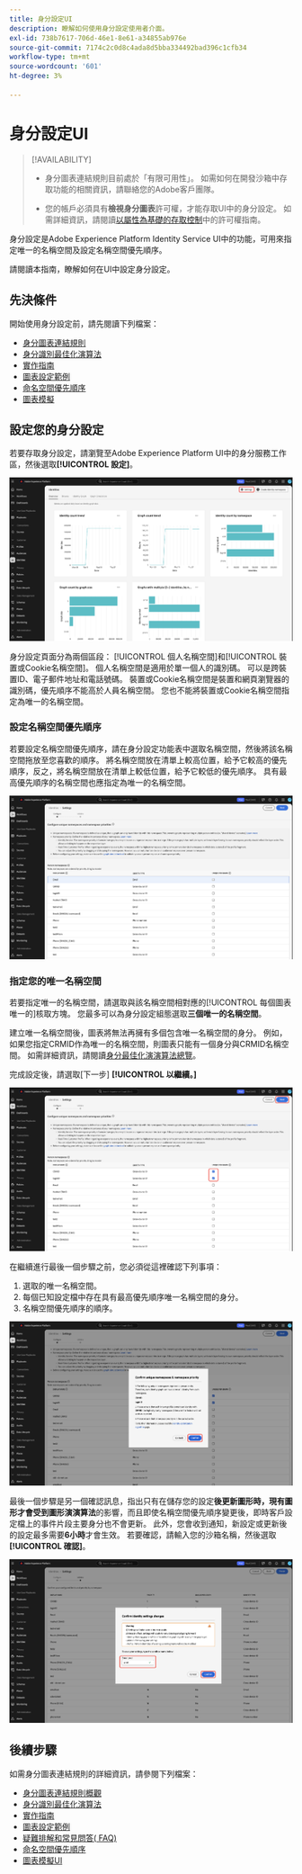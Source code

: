 ```yaml
---
title: 身分設定UI
description: 瞭解如何使用身分設定使用者介面。
exl-id: 738b7617-706d-46e1-8e61-a34855ab976e
source-git-commit: 7174c2c0d8c4ada8d5bba334492bad396c1cfb34
workflow-type: tm+mt
source-wordcount: '601'
ht-degree: 3%

---
```


# 身分設定UI

>[!AVAILABILITY]
>
>* 身分圖表連結規則目前處於「有限可用性」。 如需如何在開發沙箱中存取功能的相關資訊，請聯絡您的Adobe客戶團隊。
>
>* 您的帳戶必須具有&#x200B;**檢視身分圖表**&#x200B;許可權，才能存取UI中的身分設定。 如需詳細資訊，請閱讀[以屬性為基礎的存取控制](../../access-control/abac/ui/permissions.md)中的許可權指南。

身分設定是Adobe Experience Platform Identity Service UI中的功能，可用來指定唯一的名稱空間及設定名稱空間優先順序。

請閱讀本指南，瞭解如何在UI中設定身分設定。

## 先決條件

開始使用身分設定前，請先閱讀下列檔案：

* [身分圖表連結規則](./overview.md)
* [身分識別最佳化演算法](./identity-optimization-algorithm.md)
* [實作指南](./implementation-guide.md)
* [圖表設定範例](./example-configurations.md)
* [命名空間優先順序](./namespace-priority.md)
* [圖表模擬](./graph-simulation.md)

## 設定您的身分設定

若要存取身分設定，請瀏覽至Adobe Experience Platform UI中的身分服務工作區，然後選取&#x200B;**[!UICONTROL 設定]**。

![已選取[設定]按鈕的身分儀表板介面。](../images/rules/dashboard.png)

身分設定頁面分為兩個區段： [!UICONTROL 個人名稱空間]和[!UICONTROL 裝置或Cookie名稱空間]。 個人名稱空間是適用於單一個人的識別碼。 可以是跨裝置ID、電子郵件地址和電話號碼。 裝置或Cookie名稱空間是裝置和網頁瀏覽器的識別碼，優先順序不能高於人員名稱空間。 您也不能將裝置或Cookie名稱空間指定為唯一的名稱空間。

### 設定名稱空間優先順序

若要設定名稱空間優先順序，請在身分設定功能表中選取名稱空間，然後將該名稱空間拖放至您喜歡的順序。 將名稱空間放在清單上較高位置，給予它較高的優先順序，反之，將名稱空間放在清單上較低位置，給予它較低的優先順序。 具有最高優先順序的名稱空間也應指定為唯一的名稱空間。

![識別設定工作區中反白了人員名稱空間。](../images/rules/namespace-priority.png)

### 指定您的唯一名稱空間

若要指定唯一的名稱空間，請選取與該名稱空間相對應的[!UICONTROL 每個圖表唯一的]核取方塊。 您最多可以為身分設定組態選取&#x200B;**三個唯一的名稱空間**。

建立唯一名稱空間後，圖表將無法再擁有多個包含唯一名稱空間的身分。 例如，如果您指定CRMID作為唯一的名稱空間，則圖表只能有一個身分與CRMID名稱空間。 如需詳細資訊，請閱讀[身分最佳化演演算法總覽](./identity-optimization-algorithm.md#unique-namespace)。

完成設定後，請選取[下一步] **[!UICONTROL 以繼續。]**

![選取並定義為唯一的兩個名稱空間。](../images/rules/unique-namespace.png)

在繼續進行最後一個步驟之前，您必須從這裡確認下列事項：

1. 選取的唯一名稱空間。
2. 每個已知設定檔中存在具有最高優先順序唯一名稱空間的身分。
3. 名稱空間優先順序的順序。

![已選取「確認」按鈕的確認視窗。](../images/rules/confirmation.png)

最後一個步驟是另一個確認訊息，指出只有在儲存您的設定&#x200B;**後更新圖形時，現有圖形才會受到圖形演演算法**&#x200B;的影響，而且即使名稱空間優先順序變更後，即時客戶設定檔上的事件片段主要身分也不會更新。 此外，您會收到通知，新設定或更新後的設定最多需要&#x200B;**6小時**&#x200B;才會生效。 若要確認，請輸入您的沙箱名稱，然後選取&#x200B;**[!UICONTROL 確認]**。

![確認視窗會顯示有關處理設定前延遲6小時的警告。](../images/rules/complete.png)

## 後續步驟

如需身分圖表連結規則的詳細資訊，請參閱下列檔案：

* [身分圖表連結規則概觀](./overview.md)
* [身分識別最佳化演算法](./identity-optimization-algorithm.md)
* [實作指南](./implementation-guide.md)
* [圖表設定範例](./example-configurations.md)
* [疑難排解和常見問答( FAQ)](./troubleshooting.md)
* [命名空間優先順序](./namespace-priority.md)
* [圖表模擬UI](./graph-simulation.md)